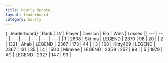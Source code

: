 ```yaml
---
title: Hourly Update
layout: leaderboard
category: hourly
---
```


{: .leaderboard}
| Rank | LV | Player | Division | Elo | Wins | Losses |
| --- | --- | --- | --- | --- | --- | --- |
| <span data-change="0">1</span> | 2608 | <span title="ID: 353063">Sktima</span> | LEGEND | <span data-change="0">2370</span> | <span data-change="0">98</span> | <span data-change="0">20</span> |
| <span data-change="0">2</span> | 1321 | <span title="ID: 402846">Ahab</span> | LEGEND | <span data-change="0">2367</span> | <span data-change="0">173</span> | <span data-change="0">44</span> |
| <span data-change="0">3</span> | 168 | <span title="ID: 459203">Kitty409</span> | LEGEND | <span data-change="0">2367</span> | <span data-change="0">131</span> | <span data-change="0">35</span> |
| <span data-change="0">4</span> | 1500 | <span title="ID: 416373">Mirakee</span> | LEGEND | <span data-change="0">2359</span> | <span data-change="0">257</span> | <span data-change="0">98</span> |
| <span data-change="0">5</span> | 1979 | <span title="ID: 433216">AG</span> | LEGEND | <span data-change="3">2327</span> | <span data-change="1">147</span> | <span data-change="0">93</span> |